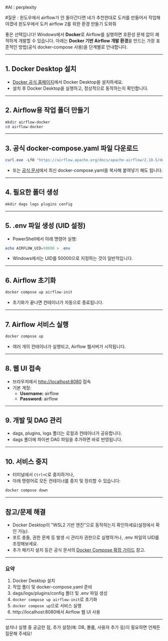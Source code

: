 #AI : perplexity

#질문 : 윈도우에서 airflow가 안 돌아간다면 네가 추천한대로 도커를 만들어서 작업해야겠네 윈도우에서 도커 airflow 2를 위한 환경 만들기 도와줘

좋은 선택입니다!
Windows에서 **Docker**로 Airflow를 실행하면 호환성 문제 없이 쾌적하게 개발할 수 있습니다.
아래는 **Docker 기반 Airflow 개발 환경**을 만드는 가장 표준적인 방법(공식 docker-compose 사용)을 단계별로 안내합니다.

---

## 1. Docker Desktop 설치

- [Docker 공식 홈페이지](https://www.docker.com/products/docker-desktop/)에서 Docker Desktop을 설치하세요.
- 설치 후 Docker Desktop을 실행하고, 정상적으로 동작하는지 확인합니다.

---

## 2. Airflow용 작업 폴더 만들기

```powershell
mkdir airflow-docker
cd airflow-docker
```


---

## 3. 공식 docker-compose.yaml 파일 다운로드

```powershell
curl.exe -LfO "https://airflow.apache.org/docs/apache-airflow/2.10.5/docker-compose.yaml"
```



- 또는 [공식 문서](https://airflow.apache.org/docs/apache-airflow/stable/howto/docker-compose/index.html)에서 최신 docker-compose.yaml을 복사해 붙여넣기 해도 됩니다.

---

## 4. 필요한 폴더 생성

```powershell
mkdir dags logs plugins config
```


---

## 5. .env 파일 생성 (UID 설정)

- PowerShell에서 아래 명령어 실행:

```powershell
echo AIRFLOW_UID=50000 > .env
```

- Windows에서는 UID를 50000으로 지정하는 것이 일반적입니다.

---

## 6. Airflow 초기화

```powershell
docker compose up airflow-init
```

- 초기화가 끝나면 컨테이너가 자동으로 종료됩니다.

---

## 7. Airflow 서비스 실행

```powershell
docker compose up
```

- 여러 개의 컨테이너가 실행되고, Airflow 웹서버가 시작됩니다.

---

## 8. 웹 UI 접속

- 브라우저에서 [http://localhost:8080](http://localhost:8080) 접속
- 기본 계정:
    - **Username:** airflow
    - **Password:** airflow

---

## 9. 개발 및 DAG 관리

- dags, plugins, logs 폴더는 로컬과 컨테이너가 공유합니다.
- dags 폴더에 파이썬 DAG 파일을 추가하면 바로 반영됩니다.

---

## 10. 서비스 중지

- 터미널에서 `Ctrl+C`로 중지하거나,
- 아래 명령어로 모든 컨테이너를 중지 및 정리할 수 있습니다:

```powershell
docker compose down
```


---

## 참고/문제 해결

- Docker Desktop이 "WSL2 기반 엔진"으로 동작하는지 확인하세요(설정에서 확인 가능).
- 포트 충돌, 권한 문제 등 발생 시 관리자 권한으로 실행하거나, .env 파일의 UID를 조정해보세요.
- 추가 패키지 설치 등은 공식 문서의 [Docker Compose 확장 가이드](https://airflow.apache.org/docs/apache-airflow/stable/howto/docker-compose/index.html) 참고.

---

### 요약

1. Docker Desktop 설치
2. 작업 폴더 및 docker-compose.yaml 준비
3. dags/logs/plugins/config 폴더 및 .env 파일 생성
4. `docker compose up airflow-init`로 초기화
5. `docker compose up`으로 서비스 실행
6. http://localhost:8080에서 Airflow 웹 UI 사용

---

설치나 실행 중 궁금한 점, 추가 설정(예: DB, 볼륨, 사용자 추가 등)이 필요하면 언제든 질문해 주세요!

